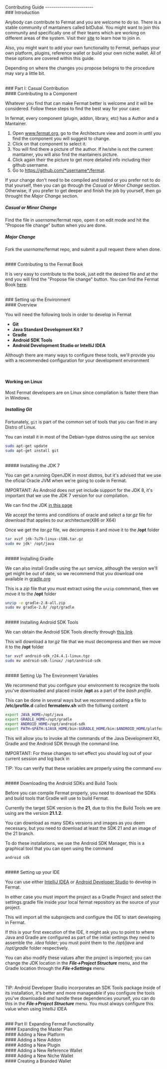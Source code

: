 
<br>
Contributing Guide
------------------------
<br>
### Introduction

Anybody can contribute to Fermat and you are welcome to do so. There is a stable community of mantainers called bitDubai. You might want to join this community and specifically one of their teams which are working on different areas of the system. Visit their [site](https://bitDubai.com) to learn how to join in.

Also, you might want to add your own functionality to Fermat, perhaps your own platform, plugins, reference wallet or build your own niche wallet. All of these options are covered within this guide.

Depending on where the changes you propose belogns to the procedure may vary a little bit. 

<br>
### Part I: Casual Contribution

<br>
#### Contributing to a Component

Whatever you find that can make Fermat better is welcome and it will be considered. Follow these steps to find the best way for your case: 

In fermat, every component (plugin, addon, library, etc) has a Author and a Mantainer.

1. Open www.fermat.org, go to the Architecture view and zoom in until you find the component you will suggest to change.
2. Click on that component to select it.
3. You will find there a picture of the author. If he/she is not the current mantainer, you will also find the mantainers picture. 
4. Click again their the picture to get more detailed info including their github username.
5. Go to https://github.com/*username*/fermat.

If your change don't need to be compiled and tested or you prefer not to do that yourself, then you can go through the _Casual or Minor Change_ section. Otherwise, if you prefer to get deeper and finish the job by yourself, then go throught the _Major Change_ section.

##### Casual or Minor Change

Find the file in *username*/fermat repo, open it on edit mode and hit  the "Propose file change" button when you are done.

##### Major Change

Fork the *username*/fermat repo, and submit a pull request there when done.


<br>
#### Contributing to the Fermat Book

It is very easy to contribute to the book, just edit the desired file and at the end you will find the "Propose file change" button. You can find the Fermat Book [here](https://github.com/bitDubai/fermat/tree/master/fermat-book).


<br>
### Setting up the Environment

<br>
#### Overview

You will need the following tools in order to develop in Fermat

* **Git**
* **Java Standard Development Kit 7**
* **Gradle**
* **Android SDK Tools**
* **Android Development Studio or IntelliJ IDEA**

Although there are many ways to configure these tools, we'll provide you with a recommended configuration for your development environment

<br>

#### Working on Linux

Most Fermat developers are on Linux since compilation is faster there than in Windows. 

##### Installing Git

Fortunately, `git` is part of the common set of tools that you can find in any Distro of Linux.

You can install it in most of the Debian-type distros using the `apt` service

```bash
sudo apt-get update
sudo apt-get install git
```

<br>
##### Installing the JDK 7

You can get a running OpenJDK in most distros, but it's advised that we use the oficial Oracle JVM when we're going to code in Fermat.

IMPORTANT: As Android does not yet include support for the JDK 8, it's important that we use the JDK 7 version for our compilation.

We can find the JDK  [in this page](http://www.oracle.com/technetwork/es/java/javase/downloads/jdk7-downloads-1880260.html)

We accept the terms and conditions of oracle and select a *tar.gz* file for download that applies to our architecture(X86 or X64)

Once we get the *tar.gz* file, we decompress it and move it to the **/opt** folder

```bash
tar xvzf jdk-7u79-linux-i586.tar.gz
sudo mv jdk* /opt/java
```

<br>
##### Installing Gradle

We can also install Gradle using the `apt` service, although the version we'll get might be out of date, so we recommend that you download one available in [gradle.org](http://gradle.org/)

This is a *zip* file that you must extract using the `unzip` commmand, then we move it to the **/opt** folder

```bash
unzip -e gradle-2.8-all.zip
sudo mv gradle-2.8/ /opt/gradle
```

<br>
##### Installing Android SDK Tools

We can obtain the Android SDK Tools directly through [this link](http://dl.google.com/android/android-sdk_r24.4.1-linux.tgz)

This will download a *tar.gz* file that we must decompress and then we move it to the **/opt** folder

```bash
tar xvzf android-sdk_r24.4.1-linux.tgz
sudo mv android-sdk-linux/ /opt/android-sdk
```

<br>
##### Setting Up The Environment Variables

We recommend that you configure your environment to recognize the tools you've downloaded and placed inside **/opt** as a part of the *bash profile*.

This can be done in several ways but we recommend adding a file to **/etc/profile.d** called **fermatenv.sh** with the folliwng content

```bash
export JAVA_HOME=/opt/java
export GRADLE_HOME=/opt/gradle
export ANDROID_HOME=/opt/android-sdk
export PATH=$PATH:$JAVA_HOME/bin:$GRADLE_HOME/bin:$ANDROID_HOME/platform-tools:$ANDROID_HOME/tools
```

This will allow you to invoke all the commands of the Java Development Kit, Gradle and the Android SDK through the command line.

IMPORTANT: For these changes to set effect you should log out of your current session and log back in

TIP: You can verify that these variables are properly using the command `env`

<br>
##### Downloading the Android SDKs and Build Tools

Before you can compile Fermat properly, you need to download the SDKs and build tools that Gradle will use to build Fermat.

Currently the target SDK version is the **21**, due to this the Build Tools we are using are the version **21.1.2**.

You can download as many SDKs versions and images as you deem necessary, but you need to download at least the SDK 21 and an image of the 21 branch.

To do these installations, we use the Android SDK Manager, this is a graphical tool that you can open using the command

```bash
android sdk
```

<br>
##### Setting up your IDE

You can use either [IntelliJ IDEA](https://www.jetbrains.com/idea/) or [Android Developer Studio](http://developer.android.com/intl/es/sdk/index.html) to develop in Fermat.

In either case you must import the project as a Gradle Project and select the settings.gradle file inside your local fermat repository as the source of your project.

This will import all the subprojects and configure the IDE to start developing in Fermat.

If this is your first execution of the IDE, it might ask you to point to where Java and Gradle are configured as part of the initial settings they need to assemble the *.idea* folder; you must point them to the */opt/java* and */opt/gradle* folder respectively.

You can also modify these values after the project is imported; you can change the JDK location in the *__File->Project Structure__* menu, and the Gradle location through the *__File->Settings__* menu

<br>

TIP: Android Developer Studio incorporates an SDK Tools package inside of its installation, it's better and more manageable if you configure the tools you've downloaded and handle these dependencies yourself, you can do this in the *__File->Project Structure__* menu. You must always configure this value when using IntelliJ IDEA


<br>
### Part II: Expanding Fermat Functionality

<br>
#### Expanding the Master Plan


<br>
#### Adding a New Platform


<br>
#### Adding a New Addon


<br>
#### Adding a New Plugin


<br>
#### Adding a New Reference Wallet


<br>
#### Adding a New Niche Wallet


<br>
#### Creating a Branded Wallet



